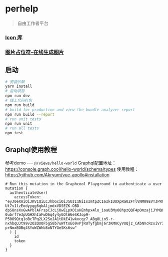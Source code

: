 # perhelp

> 自由工作者平台

### [Icon 库](http://fontawesome.com/icons/)

### [图片占位符-在线生成图片](https://tool.lu/imageholder/)




## 启动

``` bash
# 安装依赖
yarn install
# 启动项目
npm run dev
# 线上代码打包
npm run build
# build for production and view the bundle analyzer report
npm run build --report
# run unit tests
npm run unit
# run all tests
npm test
```

## Graphql使用教程
参考demo --- `@/views/hello-world`
Graphql配置地址：https://console.graph.cool/hello-world/schema/types
使用教程：https://github.com/Akryum/vue-apollo#installation

```
# Run this mutation in the Graphcool Playground to authenticate a user
mutation {
  authenticateUser(
    accessToken: "eyJ0eXAiOiJKV1QiLCJhbGciOiJSUzI1NiIsImtpZCI6Ik1UUXpRa0ZFTlVNM09EVTJPRGM1UmpFd01UbERNREE0UWpBd1FrVTBNamcwTnpaRE1FSkRPQSJ9.eyJpc3MiOiJodHRwczovL2FuZHlsaXdyLmF1LmF1dGgwLmNvbS8iLCJzdWIiOiJhdXRoMHw1YWNiODNlYTkxYzQ1MTA3Y2U3YzcyMjQiLCJhdWQiOlsiaHR0cDovL2xvY2FsaG9zdDo4MDgwIiwiaHR0cHM6Ly9hbmR5bGl3ci5hdS5hdXRoMC5jb20vdXNlcmluZm8iXSwiaWF0IjoxNTIzMjg3MDI2LCJleHAiOjE1MjMyOTQyMjYsImF6cCI6IkY2MXVoV2Fjb3YwNEVqajJDSHRCVEgxbktzSU9pY3JiIiwic2NvcGUiOiJvcGVuaWQgZW1haWwifQ.VuhIrdJe-Ut7v1lzEodyyqg6qbAljmdxVDSEZK-OBD-dpS8nsXxGwAPblAFrspCJcLjOwELpXO1uHEmhpx4lo_ioaU3My08hpzQQF4pOmzajiJYMQOpBs0Exz_WgzJrNInDhLiqGX26y7qt0fO0lm_N-0ubrf7e3pUGHXhIaFwD6q4y4yGOlW6eSKJop9-P50O9Qtq1oBcTPq2LX2SoJA1tDkE41wkxcqz7_ABg8Lin5-r-nxhbqUJt99v2OZQUOF5g58b7uWTtoE69vPjRUTyfgbmj6r3KMmCyVUQjz_CAbNVcRzxiVr3-prNmxBOBq4SYoWZWhb8oNTYGeSKs6sw"
  ) {
    id
    token
  }
}
```
